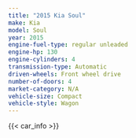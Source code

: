 ```yaml
---
title: "2015 Kia Soul"
make: Kia
model: Soul
year: 2015
engine-fuel-type: regular unleaded
engine-hp: 130
engine-cylinders: 4
transmission-type: Automatic
driven-wheels: Front wheel drive
number-of-doors: 4
market-category: N/A
vehicle-size: Compact
vehicle-style: Wagon
---
```


{{< car_info >}}
